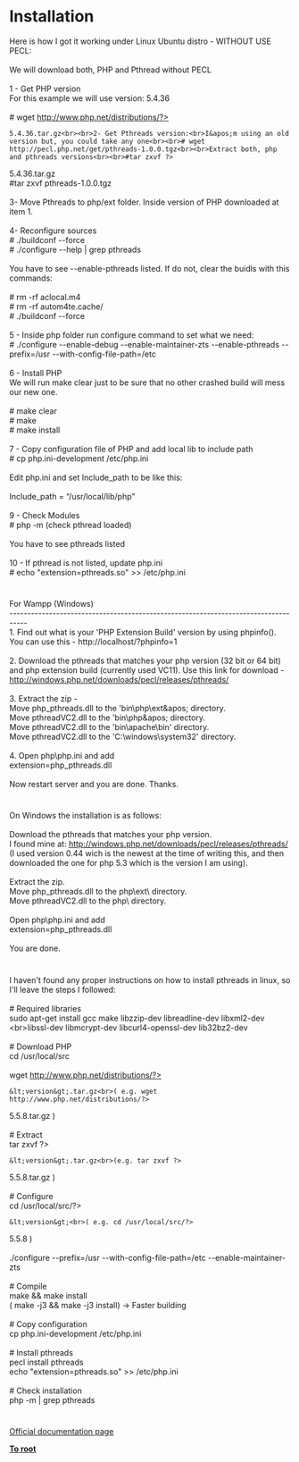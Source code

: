 # Installation



Here is how I got it working under Linux Ubuntu distro - WITHOUT USE PECL:<br><br>We will download both, PHP and Pthread without PECL<br><br>1 - Get PHP version<br>For this example we will use version: 5.4.36<br><br># wget http://www.php.net/distributions/?>
```
5.4.36.tar.gz<br><br>2- Get Pthreads version:<br>I&apos;m using an old version but, you could take any one<br><br># wget http://pecl.php.net/get/pthreads-1.0.0.tgz<br><br>Extract both, php and pthreads versions<br><br>#tar zxvf ?>
```
5.4.36.tar.gz<br>#tar zxvf pthreads-1.0.0.tgz <br><br>3- Move Pthreads to php/ext folder. Inside version of PHP downloaded at item 1.<br><br>4- Reconfigure sources<br># ./buildconf --force<br># ./configure --help | grep pthreads<br><br>You have to see --enable-pthreads listed. If do not, clear the buidls with this commands:<br><br># rm -rf aclocal.m4<br># rm -rf autom4te.cache/<br># ./buildconf --force<br><br>5 - Inside php folder run configure command to set what we need:<br># ./configure --enable-debug --enable-maintainer-zts --enable-pthreads --prefix=/usr --with-config-file-path=/etc<br><br>6 - Install PHP<br>We will run make clear just to be sure that no other crashed build will mess our new one.<br><br># make clear <br># make<br># make install<br><br>7 - Copy configuration file of PHP and add local lib to include path<br># cp php.ini-development /etc/php.ini<br><br>Edit php.ini and set Include_path to be like this:<br><br>Include_path = &#x201C;/usr/local/lib/php&#x201D;<br><br>9 - Check Modules<br># php -m (check pthread loaded)<br><br>You have to see pthreads listed<br><br>10 - If pthread is not listed, update php.ini<br># echo "extension=pthreads.so" &gt;&gt; /etc/php.ini  

#

For Wampp (Windows)<br>-----------------------------------------------------------------------------------<br>1.  Find out what is your &apos;PHP Extension Build&apos; version by using phpinfo(). You can use this - http://localhost/?phpinfo=1<br><br>2.  Download the pthreads that matches your php version (32 bit or 64 bit) and php extension build (currently used VC11). Use this link for download - http://windows.php.net/downloads/pecl/releases/pthreads/ <br><br>3.  Extract the zip -<br>      Move php_pthreads.dll to the &apos;bin\php\ext\&apos; directory.<br>      Move pthreadVC2.dll to the &apos;bin\php\&apos; directory.<br>      Move pthreadVC2.dll to the &apos;bin\apache\bin&apos; directory.<br>      Move pthreadVC2.dll to the &apos;C:\windows\system32&apos; directory.<br><br>4.  Open php\php.ini and add<br>      extension=php_pthreads.dll<br><br>Now restart server and you are done. Thanks.  

#

On Windows the installation is as follows:<br><br>Download the pthreads that matches your php version.<br>I found mine at: http://windows.php.net/downloads/pecl/releases/pthreads/<br>(I used version 0.44 wich is the newest at the time of writing this, and then downloaded the one for php 5.3 which is the version I am using).<br><br>Extract the zip.<br>Move php_pthreads.dll to the php\ext\ directory.<br>Move pthreadVC2.dll to the php\ directory.<br><br>Open php\php.ini and add<br>extension=php_pthreads.dll<br><br>You are done.  

#

I haven&apos;t found any proper instructions on how to install pthreads in linux, so I&apos;ll leave the steps I followed:<br><br># Required libraries<br>sudo apt-get install gcc make libzzip-dev libreadline-dev libxml2-dev \<br>libssl-dev libmcrypt-dev libcurl4-openssl-dev lib32bz2-dev <br><br># Download PHP<br>cd /usr/local/src<br><br>wget http://www.php.net/distributions/?>
```
&lt;version&gt;.tar.gz<br>( e.g. wget http://www.php.net/distributions/?>
```
5.5.8.tar.gz )<br><br># Extract<br>tar zxvf ?>
```
&lt;version&gt;.tar.gz<br>(e.g. tar zxvf ?>
```
5.5.8.tar.gz )<br><br># Configure<br>cd /usr/local/src/?>
```
&lt;version&gt;<br>( e.g. cd /usr/local/src/?>
```
5.5.8 )<br><br>./configure --prefix=/usr --with-config-file-path=/etc --enable-maintainer-zts<br><br># Compile<br>make &amp;&amp; make install<br>( make -j3 &amp;&amp; make -j3 install) -&gt; Faster building<br><br># Copy configuration<br>cp php.ini-development /etc/php.ini<br><br># Install pthreads<br>pecl install pthreads<br>echo "extension=pthreads.so" &gt;&gt; /etc/php.ini<br><br># Check installation<br>php -m | grep pthreads  

#

[Official documentation page](https://www.php.net/manual/en/pthreads.installation.php)

**[To root](/README.md)**